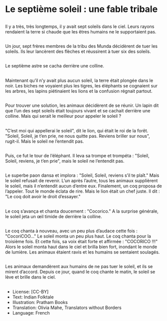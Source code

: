 # Le septième soleil : une fable tribale

##
Il y a très, très longtemps, il y avait
sept soleils dans le ciel.
Leurs rayons rendaient la terre si
chaude que les êtres humains ne le
supportaient pas.

##
Un jour, sept frères membres de la
tribu des Munda décidèrent de tuer
les soleils.
Ils leur lancèrent des flèches et
réussirent à tuer six des soleils.

##
Le septième astre se cacha derrière
une colline.

##
Maintenant qu’il n’y avait plus
aucun soleil, la terre était plongée
dans le noir.
Les biches ne voyaient plus les
tigres, les éléphants se cognaient
sur les arbres, les lapins piétinaient
les lions et la confusion régnait
partout.

##
Pour trouver une solution, les
animaux décidèrent de se réunir.
Un lapin dit que l’un des sept soleils
était toujours vivant et se cachait
derrière une colline.
Mais qui serait le meilleur pour
appeler le soleil ?

##
"C’est moi qui appellerai le soleil",
dit le lion, qui était le roi de la forêt.
"Soleil, Soleil, je t’en prie, ne nous
quitte pas. Reviens briller sur nous",
rugit-il.
Mais le soleil ne l’entendit pas.

##
Puis, ce fut le tour de l’éléphant.
Il leva sa trompe et trompéta :
"Soleil, Soleil, reviens, je t’en prie",
mais le soleil ne l’entendit pas.

##
Le superbe paon dansa et implora :
"Soleil, Soleil, reviens s’il te plaît."
Mais le soleil refusait de revenir.
L’un après l’autre, tous les animaux
supplièrent le soleil, mais il
n’entendit aucun d’entre eux.
Finalement, un coq proposa de
l’appeler. Tout le monde éclata de
rire. Mais le lion était un chef juste.
Il dit : "Le coq doit avoir le droit
d’essayer."

##
Le coq s’avança et chanta
doucement : "Cocorico."
A la surprise générale, le soleil jeta
un œil timide de derrière la colline.

##
Le coq chanta à nouveau, avec un peu plus d’audace
cette fois : "CocoriCOO..."
Le soleil monta un peu plus haut. Le coq chanta pour
la troisième fois. Et cette fois, sa voix était forte et
affirmée : "COCORICO !!!"
Alors le soleil monta haut dans le ciel et brilla bien
fort, inondant le monde de lumière.
Les animaux étaient ravis et les humains se
sentaient soulagés.

##
Les animaux demandèrent aux
humains de ne pas tuer le soleil, et
ils se mirent d’accord.
Depuis ce jour, quand le coq chante
le matin, le soleil se lève et brille
dans le ciel.

##
* License: [CC-BY]
* Text: Indian Folktale
* Illustration: Pratham Books
* Translation: Olivia Mahe, Translators without Borders
* Language: French
